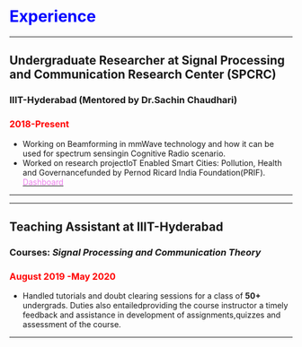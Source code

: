 # <span style="color:Blue;">Experience</span>
---
## Undergraduate Researcher at Signal Processing and Communication Research Center (SPCRC)
### IIIT-Hyderabad (Mentored by Dr.Sachin Chaudhari)
### <span style="color:red; font-size:16px">2018-Present</span>
* Working on Beamforming in mmWave technology and how it can be used for spectrum sensingin Cognitive Radio scenario.
* Worked on research projectIoT Enabled Smart Cities: Pollution, Health and Governancefunded by Pernod Ricard India Foundation(PRIF). [<span style="color:Violet;">Dashboard</span>](https://spcrc.iiit.ac.in/air/)
---

---
## Teaching Assistant at IIIT-Hyderabad
### Courses: *Signal Processing and Communication Theory*
### <span style="color:red; font-size:16px">August 2019 -May 2020</span>
* Handled tutorials and doubt clearing sessions for a class of **50+** undergrads. Duties also entailedproviding the course instructor a timely feedback and assistance in development of assignments,quizzes and assessment of the course.
---

